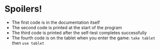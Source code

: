 # Spoilers!

- The first code is in the documentation itself
- The second code is printed at the start of the program
- The third code is printed after the self-test completes successfully
- The fourth code is on the tablet when you enter the game: `take tablet` then `use tablet`

